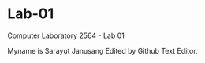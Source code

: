 # Lab-01
Computer Laboratory 2564 - Lab 01

Myname is Sarayut Janusang
Edited by Github Text Editor.
